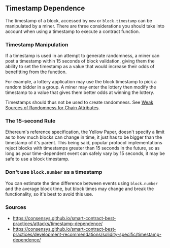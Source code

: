## Timestamp Dependence

The timestamp of a block, accessed by `now` or `block.timestamp` can be manipulated by a miner. There are three considerations you should take into account when using a timestamp to execute a contract function.

### Timestamp Manipulation

If a timestamp is used in an attempt to generate randomness, a miner can post a timestamp within 15 seconds of block validation, giving them the ability to set the timestamp as a value that would increase their odds of benefitting from the function.

For example, a lottery application may use the block timestamp to pick a random bidder in a group. A miner may enter the lottery then modify the timestamp to a value that gives them better odds at winning the lottery.

Timestamps should thus not be used to create randomness. See [Weak Sources of Randomness for Chain Attributes](vulnerabilites/weak-sources-randomness.md).

### The 15-second Rule

Ethereum's reference specification, the Yellow Paper, doesn't specify a limit as to how much blocks can change in time, it just has to be bigger than the timestamp of it's parent. This being said, popular protocol implementations reject blocks with timestamps greater than 15 seconds in the future, so as long as your time-dependent event can safely vary by 15 seconds, it may be safe to use a block timestamp.

### Don't use `block.number` as a timestamp

You can estimate the time difference between events using `block.number` and the average block time, but block times may change and break the functionality, so it's best to avoid this use.


### Sources

- https://consensys.github.io/smart-contract-best-practices/attacks/timestamp-dependence/
- https://consensys.github.io/smart-contract-best-practices/development-recommendations/solidity-specific/timestamp-dependence/
